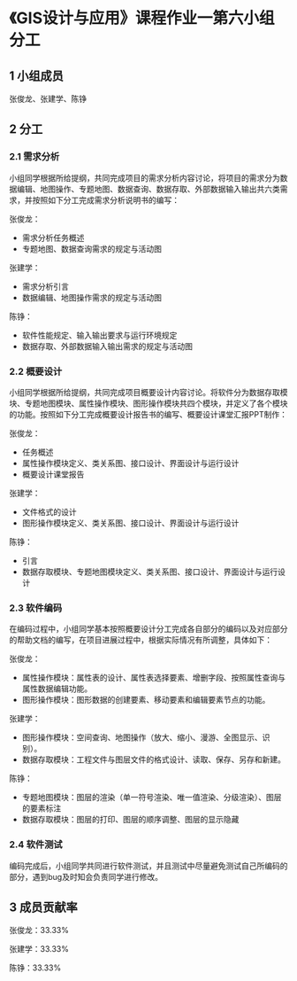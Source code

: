 # 《GIS设计与应用》课程作业一第六小组分工

## 1 小组成员

张俊龙、张建学、陈铮

## 2 分工

### 2.1 需求分析
小组同学根据所给提纲，共同完成项目的需求分析内容讨论，将项目的需求分为数据编辑、地图操作、专题地图、数据查询、数据存取、外部数据输入输出共六类需求，并按照如下分工完成需求分析说明书的编写：

张俊龙：
- 需求分析任务概述
- 专题地图、数据查询需求的规定与活动图

张建学：
- 需求分析引言
- 数据编辑、地图操作需求的规定与活动图

陈铮：
- 软件性能规定、输入输出要求与运行环境规定
- 数据存取、外部数据输入输出需求的规定与活动图

### 2.2 概要设计
小组同学根据所给提纲，共同完成项目概要设计内容讨论。将软件分为数据存取模块、专题地图模块、属性操作模块、图形操作模块共四个模块，并定义了各个模块的功能。按照如下分工完成概要设计报告书的编写、概要设计课堂汇报PPT制作：

张俊龙：
- 任务概述
- 属性操作模块定义、类关系图、接口设计、界面设计与运行设计
- 概要设计课堂报告

张建学：
- 文件格式的设计
- 图形操作模块定义、类关系图、接口设计、界面设计与运行设计


陈铮：
- 引言
- 数据存取模块、专题地图模块定义、类关系图、接口设计、界面设计与运行设计


### 2.3 软件编码
在编码过程中，小组同学基本按照概要设计分工完成各自部分的编码以及对应部分的帮助文档的编写，在项目进展过程中，根据实际情况有所调整，具体如下：

张俊龙：
- 属性操作模块：属性表的设计、属性表选择要素、增删字段、按照属性查询与属性数据编辑功能。
- 图形操作模块：图形数据的创建要素、移动要素和编辑要素节点的功能。

张建学：
- 图形操作模块：空间查询、地图操作（放大、缩小、漫游、全图显示、识别）。
- 数据存取模块：工程文件与图层文件的格式设计、读取、保存、另存和新建。

陈铮：
- 专题地图模块：图层的渲染（单一符号渲染、唯一值渲染、分级渲染）、图层的要素标注
- 数据存取模块：图层的打印、图层的顺序调整、图层的显示隐藏
### 2.4 软件测试

编码完成后，小组同学共同进行软件测试，并且测试中尽量避免测试自己所编码的部分，遇到bug及时知会负责同学进行修改。

## 3 成员贡献率

张俊龙：33.33%

张建学：33.33%

陈铮：33.33%

